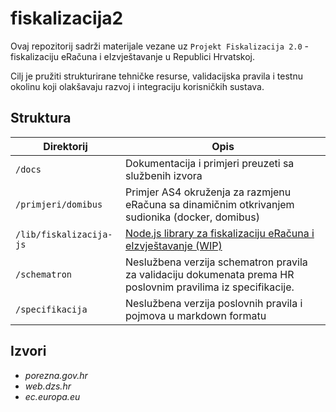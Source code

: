 # fiskalizacija2

Ovaj repozitorij sadrži materijale vezane uz `Projekt Fiskalizacija 2.0` - fiskalizaciju eRačuna i eIzvještavanje u Republici Hrvatskoj.

Cilj je pružiti strukturirane tehničke resurse, validacijska pravila i testnu okolinu koji olakšavaju razvoj i integraciju korisničkih sustava.

## Struktura

| Direktorij              | Opis                                                                                                             |
|-------------------------|------------------------------------------------------------------------------------------------------------------|
| `/docs`                 | Dokumentacija i primjeri preuzeti sa službenih izvora                                                            |
| `/primjeri/domibus`     | Primjer AS4 okruženja za razmjenu eRačuna sa dinamičnim otkrivanjem sudionika (docker, domibus)                  |
| `/lib/fiskalizacija-js` | [Node.js library za fiskalizaciju eRačuna i eIzvještavanje (WIP)](https://github.com/shunkica/fiskalizacija2-js) |
| `/schematron`           | Neslužbena verzija schematron pravila za validaciju dokumenata prema HR poslovnim pravilima iz specifikacije.    |
| `/specifikacija `       | Neslužbena verzija poslovnih pravila i pojmova u markdown formatu                                                |

## Izvori

- _porezna.gov.hr_
- _web.dzs.hr_
- _ec.europa.eu_
